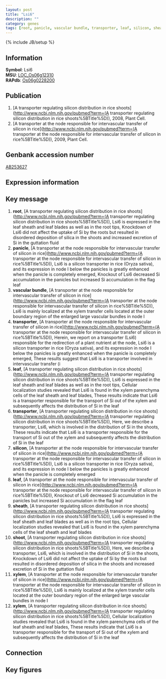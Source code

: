 ```yaml
---
layout: post
title: "Lsi6"
description: ""
category: genes
tags: [root, panicle, vascular bundle, transporter, leaf, silicon, sheath, shoot, xylem, Gene]
---
```

{% include JB/setup %}

## Information
__Symbol__: Lsi6  
__MSU__: [LOC_Os06g12310](http://rice.plantbiology.msu.edu/cgi-bin/ORF_infopage.cgi?orf=LOC_Os06g12310)  
__RAPdb__: [Os06g0228200](http://rapdb.dna.affrc.go.jp/viewer/gbrowse_details/irgsp1?name=Os06g0228200)  

## Publication
1. [A transporter regulating silicon distribution in rice shoots](http://www.ncbi.nlm.nih.gov/pubmed?term=(A transporter regulating silicon distribution in rice shoots%5BTitle%5D)), 2008, Plant Cell.
2. [A transporter at the node responsible for intervascular transfer of silicon in rice](http://www.ncbi.nlm.nih.gov/pubmed?term=(A transporter at the node responsible for intervascular transfer of silicon in rice%5BTitle%5D)), 2009, Plant Cell.

## Genbank accession number
[AB253627](http://www.ncbi.nlm.nih.gov/nuccore/AB253627)

## Expression information

## Key message
1. __root__, [A transporter regulating silicon distribution in rice shoots](http://www.ncbi.nlm.nih.gov/pubmed?term=(A transporter regulating silicon distribution in rice shoots%5BTitle%5D)),  Lsi6 is expressed in the leaf sheath and leaf blades as well as in the root tips, Knockdown of Lsi6 did not affect the uptake of Si by the roots but resulted in disordered deposition of silica in the shoots and increased excretion of Si in the guttation fluid
2. __panicle__, [A transporter at the node responsible for intervascular transfer of silicon in rice](http://www.ncbi.nlm.nih.gov/pubmed?term=(A transporter at the node responsible for intervascular transfer of silicon in rice%5BTitle%5D)),  Lsi6 is a silicon transporter in rice (Oryza sativa), and its expression in node I below the panicles is greatly enhanced when the panicle is completely emerged, Knockout of Lsi6 decreased Si accumulation in the panicles but increased Si accumulation in the flag leaf
3. __vascular bundle__, [A transporter at the node responsible for intervascular transfer of silicon in rice](http://www.ncbi.nlm.nih.gov/pubmed?term=(A transporter at the node responsible for intervascular transfer of silicon in rice%5BTitle%5D)),  Lsi6 is mainly localized at the xylem transfer cells located at the outer boundary region of the enlarged large vascular bundles in node I
4. __transporter__, [A transporter at the node responsible for intervascular transfer of silicon in rice](http://www.ncbi.nlm.nih.gov/pubmed?term=(A transporter at the node responsible for intervascular transfer of silicon in rice%5BTitle%5D)),  Herein, we report on a transporter (Lsi6) responsible for the redirection of a plant nutrient at the node, Lsi6 is a silicon transporter in rice (Oryza sativa), and its expression in node I below the panicles is greatly enhanced when the panicle is completely emerged, These results suggest that Lsi6 is a transporter involved in intervascular transfer (i
5. __leaf__, [A transporter regulating silicon distribution in rice shoots](http://www.ncbi.nlm.nih.gov/pubmed?term=(A transporter regulating silicon distribution in rice shoots%5BTitle%5D)),  Lsi6 is expressed in the leaf sheath and leaf blades as well as in the root tips, Cellular localization studies revealed that Lsi6 is found in the xylem parenchyma cells of the leaf sheath and leaf blades, These results indicate that Lsi6 is a transporter responsible for the transport of Si out of the xylem and subsequently affects the distribution of Si in the leaf
6. __transporter__, [A transporter regulating silicon distribution in rice shoots](http://www.ncbi.nlm.nih.gov/pubmed?term=(A transporter regulating silicon distribution in rice shoots%5BTitle%5D)),  Here, we describe a transporter, Lsi6, which is involved in the distribution of Si in the shoots, These results indicate that Lsi6 is a transporter responsible for the transport of Si out of the xylem and subsequently affects the distribution of Si in the leaf
7. __silicon__, [A transporter at the node responsible for intervascular transfer of silicon in rice](http://www.ncbi.nlm.nih.gov/pubmed?term=(A transporter at the node responsible for intervascular transfer of silicon in rice%5BTitle%5D)),  Lsi6 is a silicon transporter in rice (Oryza sativa), and its expression in node I below the panicles is greatly enhanced when the panicle is completely emerged
8. __leaf__, [A transporter at the node responsible for intervascular transfer of silicon in rice](http://www.ncbi.nlm.nih.gov/pubmed?term=(A transporter at the node responsible for intervascular transfer of silicon in rice%5BTitle%5D)),  Knockout of Lsi6 decreased Si accumulation in the panicles but increased Si accumulation in the flag leaf
9. __sheath__, [A transporter regulating silicon distribution in rice shoots](http://www.ncbi.nlm.nih.gov/pubmed?term=(A transporter regulating silicon distribution in rice shoots%5BTitle%5D)),  Lsi6 is expressed in the leaf sheath and leaf blades as well as in the root tips, Cellular localization studies revealed that Lsi6 is found in the xylem parenchyma cells of the leaf sheath and leaf blades
10. __shoot__, [A transporter regulating silicon distribution in rice shoots](http://www.ncbi.nlm.nih.gov/pubmed?term=(A transporter regulating silicon distribution in rice shoots%5BTitle%5D)),  Here, we describe a transporter, Lsi6, which is involved in the distribution of Si in the shoots, Knockdown of Lsi6 did not affect the uptake of Si by the roots but resulted in disordered deposition of silica in the shoots and increased excretion of Si in the guttation fluid
11. __xylem__, [A transporter at the node responsible for intervascular transfer of silicon in rice](http://www.ncbi.nlm.nih.gov/pubmed?term=(A transporter at the node responsible for intervascular transfer of silicon in rice%5BTitle%5D)),  Lsi6 is mainly localized at the xylem transfer cells located at the outer boundary region of the enlarged large vascular bundles in node I
12. __xylem__, [A transporter regulating silicon distribution in rice shoots](http://www.ncbi.nlm.nih.gov/pubmed?term=(A transporter regulating silicon distribution in rice shoots%5BTitle%5D)),  Cellular localization studies revealed that Lsi6 is found in the xylem parenchyma cells of the leaf sheath and leaf blades, These results indicate that Lsi6 is a transporter responsible for the transport of Si out of the xylem and subsequently affects the distribution of Si in the leaf

## Connection

## Key figures


